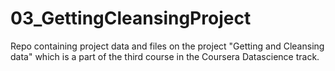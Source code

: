 # 03_GettingCleansingProject
Repo containing project data and files on the project "Getting and Cleansing data"  which is a part of the third course in the Coursera Datascience track.
